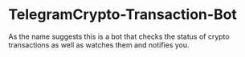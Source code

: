 # TelegramCrypto-Transaction-Bot
As the name suggests this is a bot that checks the status of crypto transactions as well as watches them and notifies you.
